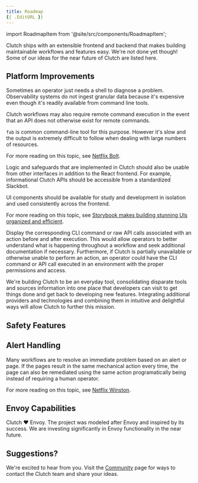 ```yaml
---
title: Roadmap
{{ .EditURL }}
---
```


import RoadmapItem from '@site/src/components/RoadmapItem';

Clutch ships with an extensible frontend and backend that makes building maintainable workflows and features easy. We're not done yet though! Some of our ideas for the near future of Clutch are listed here.

## Platform Improvements

<RoadmapItem title="Asynchronous Tasks" description="Long-running or asynchronous tasks are a normal part of safely performing infrastructure maintenance. Clutch will track, execute, and report on jobs originating from Clutch workflows." />

<RoadmapItem title="Remote Execution" description="Safely run diagnostic commands across a cluster or set of resources.">

Sometimes an operator just needs a shell to diagnose a problem. Observability systems do not ingest granular data because it's expensive even though it's readily available from command line tools.

Clutch workflows may also require remote command execution in the event that an API does not otherwise exist for remote commands.

`fab` is common command-line tool for this purpose. However it's slow and the output is extremely difficult to follow when dealing with large numbers of resources.

For more reading on this topic, see [Netflix Bolt](https://netflixtechblog.com/introducing-bolt-on-instance-diagnostic-and-remediation-platform-176651b55505?gi=59a3aad4070a).

</RoadmapItem>

<RoadmapItem title="Additional Gateways" description="Access Clutch APIs from other interfaces, e.g. the command-line or a Slackbot.">

Logic and safeguards that are implemented in Clutch should also be usable from other interfaces in addition to the React frontend. For example, informational Clutch APIs should be accessible from a standardized Slackbot.

</RoadmapItem>

<RoadmapItem title="UI Design System" description="Put UI development on rails and ensure a consistent user experience.">

UI components should be available for study and development in isolation and used consistently across the frontend.

For more reading on this topic, see [Storybook makes building stunning UIs organized and efficient](https://storybook.js.org/).

</RoadmapItem>

<RoadmapItem title="API / CLI Eject" description="Show corresponding CLI command and/or API call to user for replay and documentation purposes.">

Display the corresponding CLI command or raw API calls associated with an action before and after execution. This would allow operators to better understand what is happening throughout a workflow and seek additional documentation if necessary. Furthermore, if Clutch is partially unavailable or otherwise unable to perform an action, an operator could have the CLI command or API call executed in an environment with the proper permissions and access.

</RoadmapItem>

<RoadmapItem title="Feature Flags" description="Dynamically toggle feature availability to targeted users in Clutch." />


<RoadmapItem title="Additional Integrations" description="Clutch is a platform for integrating the tools engineers use on a consistent basis.">

We're building Clutch to be an everyday tool, consolidating disparate tools and sources information into one place that developers can visit to get things done and get back to developing new features. Integrating additional providers and technologies and combining them in intuitive and delightful ways will allow Clutch to further this mission.

</RoadmapItem>

## Safety Features

<RoadmapItem title="Two-phase Approval" description="Sensitive actions should require a '+1' from another operator before executing to ensure correctness." />

<RoadmapItem title="Rate Limiting" description="Ensure destructive actions are not performed too frequently." />

<RoadmapItem title="Challenge Modals" description="Require additional confirmation for potentially risky actions." />

## Alert Handling

<RoadmapItem title="Annotation" description="Append links to workflows or metadata from Clutch integrations onto alerts." />

<RoadmapItem title="Auto-remediation" description="Automatically execute a scripted runbook in response to an alert.">

Many workflows are to resolve an immediate problem based on an alert or page. If the pages result in the same mechanical action every time, the page can also be remediated using the same action programatically being instead of requiring a human operator.

For more reading on this topic, see [Netflix Winston](https://netflixtechblog.com/introducing-winston-event-driven-diagnostic-and-remediation-platform-46ce39aa81cc).

</RoadmapItem>

## Envoy Capabilities

Clutch :heart: Envoy. The project was modeled after Envoy and inspired by its success. We are investing significantly in Envoy functionality in the near future.

<RoadmapItem title="Config Dump Diff" description="Select two Envoys and diff their configuration remotely." />
<RoadmapItem title="Real-time Stats Viewer" description="Drop a probe on an Envoy for per-second stats visualization." />
<RoadmapItem title="Tap Interface" description="Tap an Envoy with the filter enabled so that it dumps all requests and response information to your screen." />
<RoadmapItem title="Runtime Manager" description="Envoy has a runtime system that enables dynamic reconfiguration. It needs a UI." />
<RoadmapItem title="Route Manager" description="Envoy routing tables can be extremely complex. " />
<RoadmapItem title="Config Generator" description="Need SNI configuration for a remote host? Generate it and other complex configurations with a guided interface." />

## Suggestions?

We're excited to hear from you. Visit the [Community](/docs/community) page for ways to contact the Clutch team and share your ideas.
